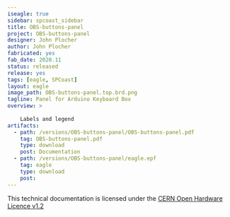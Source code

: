 ```yaml
---
iseagle: true
sidebar: spcoast_sidebar
title: OBS-buttons-panel
project: OBS-buttons-panel
designer: John Plocher
author: John Plocher
fabricated: yes
fab_date: 2020.11
status: released
release: yes
tags: [eagle, SPCoast]
layout: eagle
image_path: OBS-buttons-panel.top.brd.png
tagline: Panel for Arduino Keyboard Box
overview: >
    
    Labels and legend
artifacts:
  - path: /versions/OBS-buttons-panel/OBS-buttons-panel.pdf
    tag: OBS-buttons-panel.pdf
    type: download
    post: Documentation
  - path: /versions/OBS-buttons-panel/eagle.epf
    tag: eagle
    type: download
    post: 
---
```



This technical documentation is licensed under the [CERN Open Hardware Licence v1.2](http://www.ohwr.org/attachments/2388/cern_ohl_v_1_2.txt)
